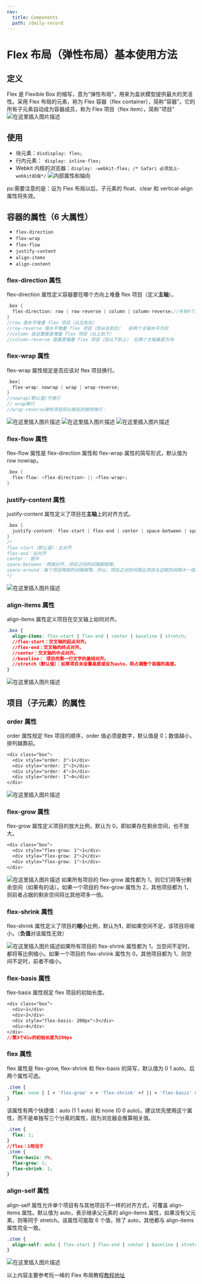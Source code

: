 ```yaml
---
nav:
  title: Components
  path: /daily-record
---
```


# Flex 布局（弹性布局）基本使用方法

## 定义

Flex 是 Flexible Box 的缩写，意为"弹性布局"，用来为盒状模型提供最大的灵活性。采用 Flex 布局的元素，称为 Flex 容器（flex container），简称"容器"。它的所有子元素自动成为容器成员，称为 Flex 项目（flex item），简称"项目" ![在这里插入图片描述](./20210406201212533.jpg)

## 使用

- 块元素：`disdisplay: flex;`
- 行内元素：` display: inline-flex;`
- Webkit 内核的浏览器：`display: -webkit-flex; /* Safari 必须加上-webkit前缀*/` ![内部属性和轴向](./内部属性和轴向.png)

ps:需要注意的是：设为 Flex 布局以后，子元素的 float、clear 和 vertical-align 属性将失效。

## 容器的属性（6 大属性）

- `flex-direction`
- `flex-wrap`
- `flex-flow`
- `justify-content`
- `align-items`
- `align-content`

### flex-direction 属性

flex-direction 属性定义容器要在哪个方向上堆叠 flex 项目（定义**主轴**）。

```c
.box {
  flex-direction: row | row-reverse | column | column-reverse;//共有4个属性值
}
//row 值水平堆叠 flex 项目（从左到右）
//row-reverse 值水平堆叠 flex 项目（但从右到左）  前两个主轴水平方向
//column 值设置垂直堆叠 flex 项目（从上到下）
//column-reverse 值垂直堆叠 flex 项目（但从下到上） 后两个主轴垂直方向
```

### flex-wrap 属性

flex-wrap 属性规定是否应该对 flex 项目换行。

```c
.box{
  flex-wrap: nowrap | wrap | wrap-reverse;
}
//nowrap(默认值)不换行
// wrap换行
//wrap-reverse弹性项目将以相反的顺序换行：
```

![在这里插入图片描述](./1.png) ![在这里插入图片描述](./2.png) ![在这里插入图片描述](./3.png)

### flex-flow 属性

flex-flow 属性是 flex-direction 属性和 flex-wrap 属性的简写形式，默认值为 row nowrap。

```c
.box {
  flex-flow: <flex-direction> || <flex-wrap>;
}
```

### justify-content 属性

justify-content 属性定义了项目在**主轴**上的对齐方式。

```c
.box {
  justify-content: flex-start | flex-end | center | space-between | space-around;
}
/*
flex-start（默认值）：左对齐
flex-end：右对齐
center： 居中
space-between：两端对齐，项目之间的间隔都相等。
space-around：每个项目两侧的间隔相等。所以，项目之间的间隔比项目与边框的间隔大一倍。
*/
```

![在这里插入图片描述](./4.png)

### align-items 属性

align-items 属性定义项目在交叉轴上如何对齐。

```css
.box {
  align-items: flex-start | flex-end | center | baseline | stretch;
  //flex-start：交叉轴的起点对齐。
  //flex-end：交叉轴的终点对齐。
  //center：交叉轴的中点对齐。
  //baseline： 项目的第一行文字的基线对齐。
  //stretch（默认值）：如果项目未设置高度或设为auto，将占满整个容器的高度。
}
```

![在这里插入图片描述](./5.png)

## 项目（子元素）的属性

### order 属性

order 属性规定 flex 项目的顺序，order 值必须是数字，默认值是 0；数值越小，排列越靠前。

```css
<div class="box">
  <div style="order: 3">1</div>
  <div style="order: 2">2</div>
  <div style="order: 4">3</div>
  <div style="order: 1">4</div>
</div>
```

![在这里插入图片描述](./6.png)

### flex-grow 属性

flex-grow 属性定义项目的放大比例，默认为 0，即如果存在剩余空间，也不放大。

```css
<div class="box">
  <div style="flex-grow: 1">1</div>
  <div style="flex-grow: 2">2</div>
  <div style="flex-grow: 1">1</div>
</div>
```

![在这里插入图片描述](./7.png) 如果所有项目的 flex-grow 属性都为 1，则它们将等分剩余空间（如果有的话）。如果一个项目的 flex-grow 属性为 2，其他项目都为 1，则前者占据的剩余空间将比其他项多一倍。

### flex-shrink 属性

flex-shrink 属性定义了项目的**缩小**比例，默认为**1**，即如果空间不足，该项目将缩小。（**负值**对该属性无效）

![在这里插入图片描述](./8.jpg)如果所有项目的 flex-shrink 属性都为 1，当空间不足时，都将等比例缩小。如果一个项目的 flex-shrink 属性为 0，其他项目都为 1，则空间不足时，前者不缩小。

### flex-basis 属性

flex-basis 属性规定 flex 项目的初始长度。

```css
<div class="box">
  <div>1</div>
  <div>2</div>
  <div style="flex-basis: 200px">3</div>
  <div>4</div>
</div>
//第3个div的初始长度为200px
```

### flex 属性

flex 属性是 flex-grow, flex-shrink 和 flex-basis 的简写，默认值为 0 1 auto。后两个属性可选。

```css
.item {
  flex: none | [ < 'flex-grow' > < 'flex-shrink' >? || < 'flex-basis' > ];
}
```

该属性有两个快捷值：auto (1 1 auto) 和 none (0 0 auto)。建议优先使用这个属性，而不是单独写三个分离的属性，因为浏览器会推算相关值。

```css
.item {
  flex: 1;
}
//flex：1相当于
.item {
  flex-basis: 0%;
  flex-grow: 1;
  flex-shrink: 1;
}
```

### align-self 属性

align-self 属性允许单个项目有与其他项目不一样的对齐方式，可覆盖 align-items 属性。默认值为 auto，表示继承父元素的 align-items 属性，如果没有父元素，则等同于 stretch。该属性可能取 6 个值，除了 auto，其他都与 align-items 属性完全一致。

```css
.item {
  align-self: auto | flex-start | flex-end | center | baseline | stretch;
}
```

![在这里插入图片描述](./9.png)

以上内容主要参考阮一峰的 Flex 布局教程[教程地址](http://www.ruanyifeng.com/blog/2015/07/flex-grammar.html)
